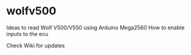 # wolfv500

Ideas to read Wolf V500/V550 using Arduino Mega2560
How to enable inputs to the ecu

Check Wiki for updates
